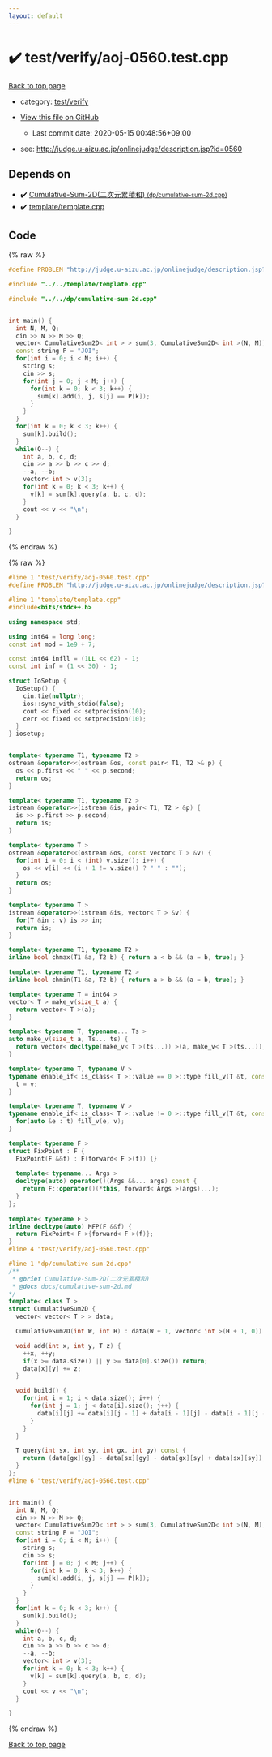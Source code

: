 ```yaml
---
layout: default
---
```


<!-- mathjax config similar to math.stackexchange -->
<script type="text/javascript" async
  src="https://cdnjs.cloudflare.com/ajax/libs/mathjax/2.7.5/MathJax.js?config=TeX-MML-AM_CHTML">
</script>
<script type="text/x-mathjax-config">
  MathJax.Hub.Config({
    TeX: { equationNumbers: { autoNumber: "AMS" }},
    tex2jax: {
      inlineMath: [ ['$','$'] ],
      processEscapes: true
    },
    "HTML-CSS": { matchFontHeight: false },
    displayAlign: "left",
    displayIndent: "2em"
  });
</script>

<script type="text/javascript" src="https://cdnjs.cloudflare.com/ajax/libs/jquery/3.4.1/jquery.min.js"></script>
<script src="https://cdn.jsdelivr.net/npm/jquery-balloon-js@1.1.2/jquery.balloon.min.js" integrity="sha256-ZEYs9VrgAeNuPvs15E39OsyOJaIkXEEt10fzxJ20+2I=" crossorigin="anonymous"></script>
<script type="text/javascript" src="../../../assets/js/copy-button.js"></script>
<link rel="stylesheet" href="../../../assets/css/copy-button.css" />


# :heavy_check_mark: test/verify/aoj-0560.test.cpp

<a href="../../../index.html">Back to top page</a>

* category: <a href="../../../index.html#5a4423c79a88aeb6104a40a645f9430c">test/verify</a>
* <a href="{{ site.github.repository_url }}/blob/master/test/verify/aoj-0560.test.cpp">View this file on GitHub</a>
    - Last commit date: 2020-05-15 00:48:56+09:00


* see: <a href="http://judge.u-aizu.ac.jp/onlinejudge/description.jsp?id=0560">http://judge.u-aizu.ac.jp/onlinejudge/description.jsp?id=0560</a>


## Depends on

* :heavy_check_mark: <a href="../../../library/dp/cumulative-sum-2d.cpp.html">Cumulative-Sum-2D(二次元累積和) <small>(dp/cumulative-sum-2d.cpp)</small></a>
* :heavy_check_mark: <a href="../../../library/template/template.cpp.html">template/template.cpp</a>


## Code

<a id="unbundled"></a>
{% raw %}
```cpp
#define PROBLEM "http://judge.u-aizu.ac.jp/onlinejudge/description.jsp?id=0560"

#include "../../template/template.cpp"

#include "../../dp/cumulative-sum-2d.cpp"


int main() {
  int N, M, Q;
  cin >> N >> M >> Q;
  vector< CumulativeSum2D< int > > sum(3, CumulativeSum2D< int >(N, M));
  const string P = "JOI";
  for(int i = 0; i < N; i++) {
    string s;
    cin >> s;
    for(int j = 0; j < M; j++) {
      for(int k = 0; k < 3; k++) {
        sum[k].add(i, j, s[j] == P[k]);
      }
    }
  }
  for(int k = 0; k < 3; k++) {
    sum[k].build();
  }
  while(Q--) {
    int a, b, c, d;
    cin >> a >> b >> c >> d;
    --a, --b;
    vector< int > v(3);
    for(int k = 0; k < 3; k++) {
      v[k] = sum[k].query(a, b, c, d);
    }
    cout << v << "\n";
  }

}

```
{% endraw %}

<a id="bundled"></a>
{% raw %}
```cpp
#line 1 "test/verify/aoj-0560.test.cpp"
#define PROBLEM "http://judge.u-aizu.ac.jp/onlinejudge/description.jsp?id=0560"

#line 1 "template/template.cpp"
#include<bits/stdc++.h>

using namespace std;

using int64 = long long;
const int mod = 1e9 + 7;

const int64 infll = (1LL << 62) - 1;
const int inf = (1 << 30) - 1;

struct IoSetup {
  IoSetup() {
    cin.tie(nullptr);
    ios::sync_with_stdio(false);
    cout << fixed << setprecision(10);
    cerr << fixed << setprecision(10);
  }
} iosetup;


template< typename T1, typename T2 >
ostream &operator<<(ostream &os, const pair< T1, T2 >& p) {
  os << p.first << " " << p.second;
  return os;
}

template< typename T1, typename T2 >
istream &operator>>(istream &is, pair< T1, T2 > &p) {
  is >> p.first >> p.second;
  return is;
}

template< typename T >
ostream &operator<<(ostream &os, const vector< T > &v) {
  for(int i = 0; i < (int) v.size(); i++) {
    os << v[i] << (i + 1 != v.size() ? " " : "");
  }
  return os;
}

template< typename T >
istream &operator>>(istream &is, vector< T > &v) {
  for(T &in : v) is >> in;
  return is;
}

template< typename T1, typename T2 >
inline bool chmax(T1 &a, T2 b) { return a < b && (a = b, true); }

template< typename T1, typename T2 >
inline bool chmin(T1 &a, T2 b) { return a > b && (a = b, true); }

template< typename T = int64 >
vector< T > make_v(size_t a) {
  return vector< T >(a);
}

template< typename T, typename... Ts >
auto make_v(size_t a, Ts... ts) {
  return vector< decltype(make_v< T >(ts...)) >(a, make_v< T >(ts...));
}

template< typename T, typename V >
typename enable_if< is_class< T >::value == 0 >::type fill_v(T &t, const V &v) {
  t = v;
}

template< typename T, typename V >
typename enable_if< is_class< T >::value != 0 >::type fill_v(T &t, const V &v) {
  for(auto &e : t) fill_v(e, v);
}

template< typename F >
struct FixPoint : F {
  FixPoint(F &&f) : F(forward< F >(f)) {}
 
  template< typename... Args >
  decltype(auto) operator()(Args &&... args) const {
    return F::operator()(*this, forward< Args >(args)...);
  }
};
 
template< typename F >
inline decltype(auto) MFP(F &&f) {
  return FixPoint< F >{forward< F >(f)};
}
#line 4 "test/verify/aoj-0560.test.cpp"

#line 1 "dp/cumulative-sum-2d.cpp"
/**
 * @brief Cumulative-Sum-2D(二次元累積和)
 * @docs docs/cumulative-sum-2d.md
*/
template< class T >
struct CumulativeSum2D {
  vector< vector< T > > data;

  CumulativeSum2D(int W, int H) : data(W + 1, vector< int >(H + 1, 0)) {}

  void add(int x, int y, T z) {
    ++x, ++y;
    if(x >= data.size() || y >= data[0].size()) return;
    data[x][y] += z;
  }

  void build() {
    for(int i = 1; i < data.size(); i++) {
      for(int j = 1; j < data[i].size(); j++) {
        data[i][j] += data[i][j - 1] + data[i - 1][j] - data[i - 1][j - 1];
      }
    }
  }

  T query(int sx, int sy, int gx, int gy) const {
    return (data[gx][gy] - data[sx][gy] - data[gx][sy] + data[sx][sy]);
  }
};
#line 6 "test/verify/aoj-0560.test.cpp"


int main() {
  int N, M, Q;
  cin >> N >> M >> Q;
  vector< CumulativeSum2D< int > > sum(3, CumulativeSum2D< int >(N, M));
  const string P = "JOI";
  for(int i = 0; i < N; i++) {
    string s;
    cin >> s;
    for(int j = 0; j < M; j++) {
      for(int k = 0; k < 3; k++) {
        sum[k].add(i, j, s[j] == P[k]);
      }
    }
  }
  for(int k = 0; k < 3; k++) {
    sum[k].build();
  }
  while(Q--) {
    int a, b, c, d;
    cin >> a >> b >> c >> d;
    --a, --b;
    vector< int > v(3);
    for(int k = 0; k < 3; k++) {
      v[k] = sum[k].query(a, b, c, d);
    }
    cout << v << "\n";
  }

}

```
{% endraw %}

<a href="../../../index.html">Back to top page</a>

